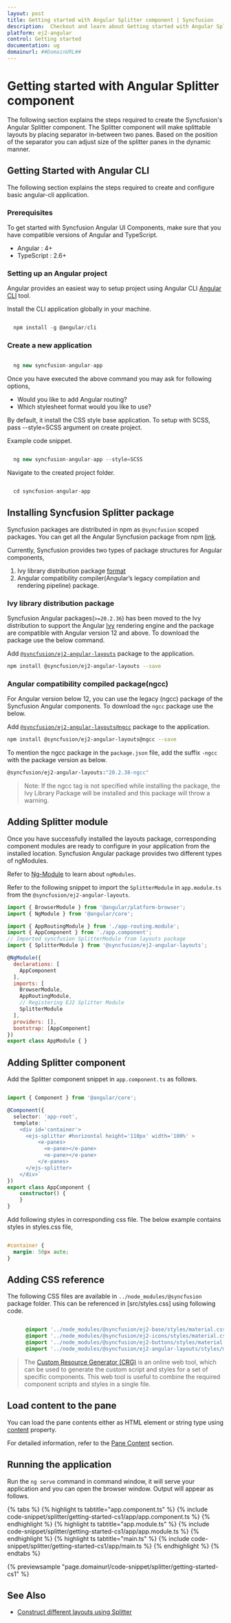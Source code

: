 ```yaml
---
layout: post
title: Getting started with Angular Splitter component | Syncfusion
description:  Checkout and learn about Getting started with Angular Splitter component of Syncfusion Essential JS 2 and more details.
platform: ej2-angular
control: Getting started 
documentation: ug
domainurl: ##DomainURL##
---
```

# Getting started with Angular Splitter component

The following section explains the steps required to create the Syncfusion's Angular Splitter component.
The Splitter component will make splittable layouts by placing separator in-between two panes. Based on the position of the separator you can adjust size of the splitter panes in the dynamic manner.

## Getting Started with Angular CLI

The following section explains the steps required to create and configure basic angular-cli application.

### Prerequisites

To get started with Syncfusion Angular UI Components, make sure that you have compatible versions of Angular and TypeScript.

* Angular : 4+
* TypeScript : 2.6+

### Setting up an Angular project

Angular provides an easiest way to setup project using Angular CLI [Angular CLI](https://github.com/angular/angular-cli) tool.

Install the CLI application globally in your machine.

```javascript

  npm install -g @angular/cli

```

### Create a new application

```javascript

  ng new syncfusion-angular-app

```

Once you have executed the above command you may ask for following options,
* Would you like to add Angular routing?
* Which stylesheet format would you like to use?

By default, it install the CSS style base application. To setup with SCSS, pass --style=SCSS argument on create project.

Example code snippet.

```javascript

  ng new syncfusion-angular-app --style=SCSS

```

Navigate to the created project folder.

```javascript

  cd syncfusion-angular-app

```

## Installing Syncfusion Splitter package

Syncfusion packages are distributed in npm as `@syncfusion` scoped packages. You can get all the Angular Syncfusion package from npm [link]( https://www.npmjs.com/search?q=%40syncfusion%2Fej2-angular- ).

Currently, Syncfusion provides two types of package structures for Angular components,
1. Ivy library distribution package [format](https://angular.io/guide/angular-package-format#angular-package-format)
2. Angular compatibility compiler(Angular’s legacy compilation and rendering pipeline) package.

### Ivy library distribution package

Syncfusion Angular packages(`>=20.2.36`) has been moved to the Ivy distribution to support the Angular [Ivy](https://docs.angular.lat/guide/ivy) rendering engine and the package are compatible with Angular version 12 and above. To download the package use the below command.

Add [`@syncfusion/ej2-angular-layouts`](https://www.npmjs.com/package/@syncfusion/ej2-angular-layouts/v/20.2.38) package to the application.

```bash
npm install @syncfusion/ej2-angular-layouts --save
```

### Angular compatibility compiled package(ngcc)

For Angular version below 12, you can use the legacy (ngcc) package of the Syncfusion Angular components. To download the `ngcc` package use the below.

Add [`@syncfusion/ej2-angular-layouts@ngcc`](https://www.npmjs.com/package/@syncfusion/ej2-angular-layouts/v/20.2.38-ngcc) package to the application.

```bash
npm install @syncfusion/ej2-angular-layouts@ngcc --save
```

To mention the ngcc package in the `package.json` file, add the suffix `-ngcc` with the package version as below.

```bash
@syncfusion/ej2-angular-layouts:"20.2.38-ngcc"
```

>Note: If the ngcc tag is not specified while installing the package, the Ivy Library Package will be installed and this package will throw a warning.

## Adding Splitter module

Once you have successfully installed the layouts package, corresponding component modules are ready to configure in your application from the installed location. Syncfusion Angular package provides two different types of ngModules.

Refer to [Ng-Module](https://ej2.syncfusion.com/angular/documentation/common/ng-module/) to learn about `ngModules`.

Refer to the following snippet to import the `SplitterModule` in `app.module.ts` from the `@syncfusion/ej2-angular-layouts`.

```javascript
import { BrowserModule } from '@angular/platform-browser';
import { NgModule } from '@angular/core';

import { AppRoutingModule } from './app-routing.module';
import { AppComponent } from './app.component';
// Imported syncfusion SplitterModule from layouts package
import { SplitterModule } from '@syncfusion/ej2-angular-layouts';

@NgModule({
  declarations: [
    AppComponent
  ],
  imports: [
    BrowserModule,
    AppRoutingModule,
    // Registering EJ2 Splitter Module
    SplitterModule
  ],
  providers: [],
  bootstrap: [AppComponent]
})
export class AppModule { }

```

## Adding Splitter component

Add the Splitter component snippet in `app.component.ts` as follows.

```typescript

import { Component } from '@angular/core';

@Component({
  selector: 'app-root',
  template: `
    <div id='container'>
      <ejs-splitter #horizontal height='110px' width='100%' >
          <e-panes>
            <e-pane></e-pane>
            <e-pane></e-pane>
          </e-panes>
      </ejs-splitter>
    </div>`
})
export class AppComponent {
    constructor() {
    }
}

```

Add following styles in corresponding css file. The below example contains styles in styles.css file,

```css

#container {
  margin: 50px auto;
}

```

## Adding CSS reference

The following CSS files are available in `../node_modules/@syncfusion` package folder. This can be referenced in [src/styles.css] using following code.

```css

      @import '../node_modules/@syncfusion/ej2-base/styles/material.css';
      @import '../node_modules/@syncfusion/ej2-icons/styles/material.css';
      @import '../node_modules/@syncfusion/ej2-buttons/styles/material.css';
      @import '../node_modules/@syncfusion/ej2-angular-layouts/styles/material.css';

```

> The [Custom Resource Generator (CRG)](https://crg.syncfusion.com/) is an online web tool, which can be used to generate the custom script and styles for a set of specific components.
> This web tool is useful to combine the required component scripts and styles in a single file.

## Load content to the pane

You can load the pane contents either as HTML element or string type using [content](https://ej2.syncfusion.com/angular/documentation/api/splitter/panePropertiesModel/#content) property.

For detailed information, refer to the [Pane Content](./pane-content/) section.

## Running the application

Run the `ng serve` command in command window, it will serve your application and you can open the browser window. Output will appear as follows.

{% tabs %}
{% highlight ts tabtitle="app.component.ts" %}
{% include code-snippet/splitter/getting-started-cs1/app/app.component.ts %}
{% endhighlight %}
{% highlight ts tabtitle="app.module.ts" %}
{% include code-snippet/splitter/getting-started-cs1/app/app.module.ts %}
{% endhighlight %}
{% highlight ts tabtitle="main.ts" %}
{% include code-snippet/splitter/getting-started-cs1/app/main.ts %}
{% endhighlight %}
{% endtabs %}
  
{% previewsample "page.domainurl/code-snippet/splitter/getting-started-cs1" %}

## See Also

* [Construct different layouts using Splitter](./different-layouts)